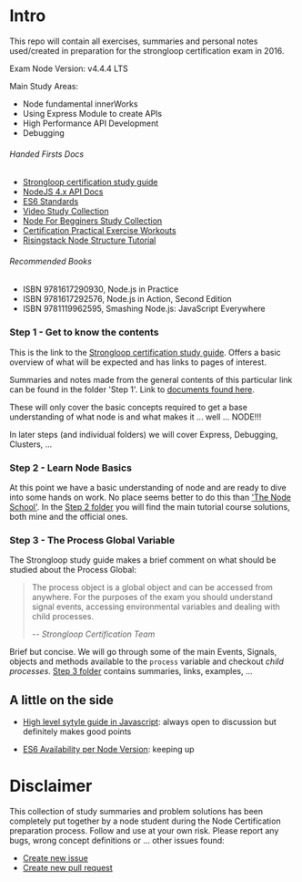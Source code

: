 # Intro

This repo will contain all exercises, summaries and personal notes used/created in preparation for the strongloop certification exam in 2016.

Exam Node Version: v4.4.4 LTS

Main Study Areas:
- Node fundamental innerWorks
- Using Express Module to create APIs
- High Performance API Development
- Debugging

###### Handed Firsts Docs

- [Strongloop certification study guide](https://strongloop.com/node-js/certification/scnd-study-guide/#toggle-id-1)
- [NodeJS 4.x API Docs](https://nodejs.org/dist/latest-v4.x/docs/api/)
- [ES6 Standards](http://es6-features.org/ )
- [Video Study Collection](https://github.com/Pelirrojo/node-certification-study-guide)
- [Node For Begginers Study Collection](https://github.com/rockbot/node-for-beginners)
- [Certification Practical Exercise Workouts](https://github.com/wilk/node-certification)
- [Risingstack Node Structure Tutorial](https://blog.risingstack.com/tag/tutorial/)

###### Recommended Books

- ISBN 9781617290930, Node.js in Practice
- ISBN 9781617292576, Node.js in Action, Second Edition
- ISBN 9781119962595, Smashing Node.js: JavaScript Everywhere

### Step 1  -  Get to know the contents

This is the link to the [Strongloop certification study guide](https://strongloop.com/node-js/certification/scnd-study-guide/#toggle-id-1). Offers a basic overview of what will be expected and has links to pages of interest.

Summaries and notes made from the general contents of this particular link can be found in the folder 'Step 1'. Link to [documents found here](https://github.com/beeva-fernandobordallo/strongloop-prep-work/tree/master/step-1).

These will only cover the basic concepts required to get a base understanding of what node is and what makes it ... well ... NODE!!! 

In later steps (and individual folders) we will cover Express, Debugging, Clusters, ...

### Step 2 - Learn Node Basics

At this point we have a basic understanding of node and are ready to dive into some hands on work. No place seems better to do this than ['The Node School'](http://nodeschool.io/). In the [Step 2 folder](https://github.com/beeva-fernandobordallo/strongloop-prep-work/tree/master/step-2) you will find the main tutorial course solutions, both mine and the official ones.

### Step 3 - The Process Global Variable

The Strongloop study guide makes a brief comment on what should be studied about the Process Global:

> The process object is a global object and can be accessed from anywhere. For the purposes of the exam you should understand signal events, accessing environmental variables and dealing with child processes.
>
> -- <cite>Strongloop Certification Team</cite>

Brief but concise. We will go through some of the main Events, Signals, objects and methods available to the `process` variable and checkout *child processes*. [Step 3 folder](https://github.com/beeva-fernandobordallo/strongloop-prep-work/tree/master/step-3) contains summaries, links, examples, ...

## A little on the side

- [High level sytyle guide in Javascript](https://gist.github.com/dominictarr/2401787): always open to discussion but definitely makes good points

- [ES6 Availability per Node Version](http://node.green/): keeping up

# Disclaimer

This collection of study summaries and problem solutions has been completely put together by a node student during the Node Certification preparation process. Follow and use at your own risk. Please report any bugs, wrong concept definitions or ... other issues found:

- [Create new issue](https://github.com/beeva-fernandobordallo/strongloop-prep-work/issues)
- [Create new pull request](https://github.com/beeva-fernandobordallo/strongloop-prep-work/pulls)